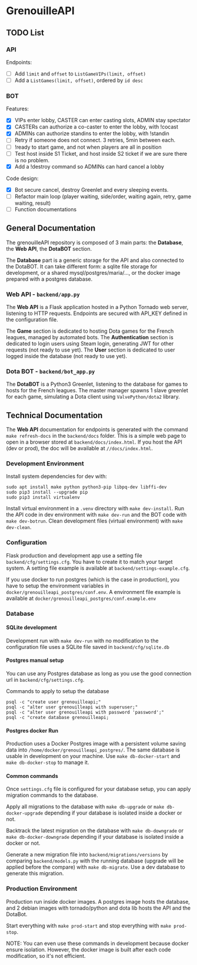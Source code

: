 # GrenouilleAPI

## TODO List

### API

Endpoints:
- [ ] Add `limit` and `offset` to `ListGameVIPs(limit, offset)`
- [ ] Add a `ListGames(limit, offset)`, ordered by `id desc`

### BOT

Features:
- [X] VIPs enter lobby, CASTER can enter casting slots, ADMIN stay spectator
- [X] CASTERs can authorize a co-caster to enter the lobby, with !cocast <SteamID>
- [X] ADMINs can authorize standins to enter the lobby, with !standin <SteanID> <Team>
- [ ] Retry if someone does not connect. 3 retries, 5min between each.
- [ ] !ready to start game, and not when players are all in position
- [ ] Test host inside S1 Ticket, and host inside S2 ticket if we are sure there is no problem.
- [X] Add a !destroy command so ADMINs can hard cancel a lobby

Code design:
- [X] Bot secure cancel, destroy Greenlet and every sleeping events.
- [ ] Refactor main loop (player waiting, side/order, waiting again, retry, game waiting, result)
- [ ] Function documentations

## General Documentation

The grenouilleAPI repository is composed of 3 main parts: the **Database**, the **Web API**, the **DotaBOT** section.
 
The **Database** part is a generic storage for the API and also connected to the DotaBOT. 
It can take different form: a sqlite file storage for development, or a shared mysql/postgres/maria/..., or the docker image prepared with a postgres database.

### Web API - `backend/app.py`

The **Web API** is a Flask application hosted in a Python Tornado web server, listening to HTTP requests. 
Endpoints are secured with API_KEY defined in the configuration file.

The **Game** section is dedicated to hosting Dota games for the French leagues, managed by automated bots.
The **Authentication** section is dedicated to login users using Steam login, generating JWT for other requests (not ready to use yet).
The **User** section is dedicated to user logged inside the database (not ready to use yet).

### Dota BOT - `backend/bot_app.py`

The **DotaBOT** is a Python3 Greenlet, listening to the database for games to hosts for the French leagues.
The master manager spawns 1 slave greenlet for each game, simulating a Dota client using `ValvePython/dota2` library.

## Technical Documentation

The **Web API** documentation for endpoints is generated with the command `make refresh-docs` in the `backend/docs` folder.
This is a simple web page to open in a browser stored at `backend/docs/index.html`. 
If you host the API (dev or prod), the doc will be available at `//docs/index.html`.

### Development Environment

Install system dependencies for dev with:
```
sudo apt install make python python3-pip libpq-dev libffi-dev
sudo pip3 install --upgrade pip
sudo pip3 install virtualenv
```

Install virtual environment in a `.venv` directory with `make dev-install`. 
Run the API code in dev environment with `make dev-run` and the BOT code with `make dev-botrun`. 
Clean development files (virtual environment) with `make dev-clean`.

### Configuration

Flask production and development app use a setting file `backend/cfg/settings.cfg`.
You have to create it to match your target system.
A setting file example is available at `backend/settings-example.cfg`.

If you use docker to run postgres (which is the case in production), you have to setup the environment variables in `docker/grenouilleapi_postgres/conf.env`.
A environment file example is available at `docker/grenouilleapi_postgres/conf.example.env`

### Database

#### SQLite development

Development run with `make dev-run` with no modification to the configuration file uses a SQLite file saved in `backend/cfg/sqlite.db`

#### Postgres manual setup

You can use any Postgres database as long as you use the good connection url in `backend/cfg/settings.cfg`.

Commands to apply to setup the database
```
psql -c "create user grenouilleapi;"
psql -c "alter user grenouilleapi with superuser;"
psql -c "alter user grenouilleapi with password 'password';"
psql -c "create database grenouilleapi;
```

#### Postgres docker Run

Production uses a Docker Postgres image with a persistent volume saving data into `/home/docker/grenouilleapi_postgres/`.
The same database is usable in development on your machine. Use `make db-docker-start` and `make db-docker-stop` to manage it.

#### Common commands

Once `settings.cfg` file is configured for your database setup, you can apply migration commands to the database.

Apply all migrations to the database with `make db-upgrade` or `make db-docker-upgrade` depending if your database is isolated inside a docker or not.

Backtrack the latest migration on the database with `make db-downgrade` or `make db-docker-downgrade` depending if your database is isolated inside a docker or not.

Generate a new migration file into `backend/migrations/versions` by comparing `backend/models.py` with the running database (upgrade will be applied before the compare) with `make db-migrate`. Use a dev database to generate this migration.

### Production Environment

Production run inside docker images. A postgres image hosts the database, and 2 debian images with tornado/python and dota lib hosts the API and the DotaBot.

Start everything with `make prod-start` and stop everything with `make prod-stop`.

NOTE: You can even use these commands in development because docker ensure isolation.
However, the docker image is built after each code modification, so it's not efficient.

